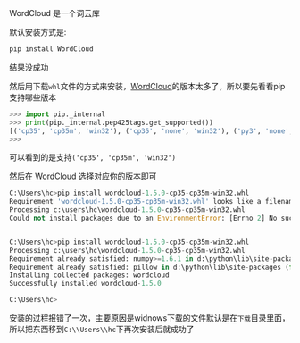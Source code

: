 WordCloud 是一个词云库

默认安装方式是:

```python
pip install WordCloud
```

结果没成功

然后用下载`whl`文件的方式来安装，[WordCloud](https://www.lfd.uci.edu/~gohlke/pythonlibs/#wordcloud)的版本太多了，所以要先看看pip支持哪些版本

```python
>>> import pip._internal
>>> print(pip._internal.pep425tags.get_supported())
[('cp35', 'cp35m', 'win32'), ('cp35', 'none', 'win32'), ('py3', 'none', 'win32'), ('cp35', 'none', 'any'), ('cp3', 'none', 'any'), ('py35', 'none', 'any'), ('py3', 'none', 'any'), ('py34', 'none', 'any'), ('py33', 'none', 'any'), ('py32', 'none', 'any'), ('py31', 'none', 'any'), ('py30', 'none', 'any')]
>>>
```

可以看到的是支持`('cp35', 'cp35m', 'win32')`

然后在  [WordCloud](https://www.lfd.uci.edu/~gohlke/pythonlibs/#wordcloud) 选择对应你的版本即可

```python
C:\Users\hc>pip install wordcloud-1.5.0-cp35-cp35m-win32.whl
Requirement 'wordcloud-1.5.0-cp35-cp35m-win32.whl' looks like a filename, but the file does not exist
Processing c:\users\hc\wordcloud-1.5.0-cp35-cp35m-win32.whl
Could not install packages due to an EnvironmentError: [Errno 2] No such file or directory: 'C:\\Users\\hc\\wordcloud-1.5.0-cp35-cp35m-win32.whl'


C:\Users\hc>pip install wordcloud-1.5.0-cp35-cp35m-win32.whl
Processing c:\users\hc\wordcloud-1.5.0-cp35-cp35m-win32.whl
Requirement already satisfied: numpy>=1.6.1 in d:\python\lib\site-packages (from wordcloud==1.5.0) (1.15.0)
Requirement already satisfied: pillow in d:\python\lib\site-packages (from wordcloud==1.5.0) (5.2.0)
Installing collected packages: wordcloud
Successfully installed wordcloud-1.5.0

C:\Users\hc>
```

安装的过程报错了一次，主要原因是widnows下载的文件默认是在`下载`目录里面，所以把东西移到`C:\\Users\\hc`下再次安装后就成功了